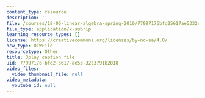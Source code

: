 ```yaml
---
content_type: resource
description: ''
file: /courses/18-06-linear-algebra-spring-2010/77997176bfd25617ae5332c3791b2018_Y_Ac6KiQ1t0.vtt
file_type: application/x-subrip
learning_resource_types: []
license: https://creativecommons.org/licenses/by-nc-sa/4.0/
ocw_type: OCWFile
resourcetype: Other
title: 3play caption file
uid: 77997176-bfd2-5617-ae53-32c3791b2018
video_files:
  video_thumbnail_file: null
video_metadata:
  youtube_id: null
---
```

